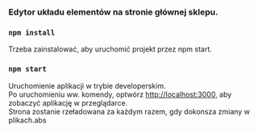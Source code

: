 ### Edytor układu elementów na stronie głównej sklepu.

### `npm install`

Trzeba zainstalować, aby uruchomić projekt przez npm start.

### `npm start`
Uruchomienie aplikacji w trybie developerskim.<br />
Po uruchomieniu ww. komendy, optwórz [http://localhost:3000](http://localhost:3000), aby zobaczyć aplikację w przeglądarce.<br />
Strona zostanie rzeładowana za każdym razem, gdy dokonsza zmiany w plikach.abs